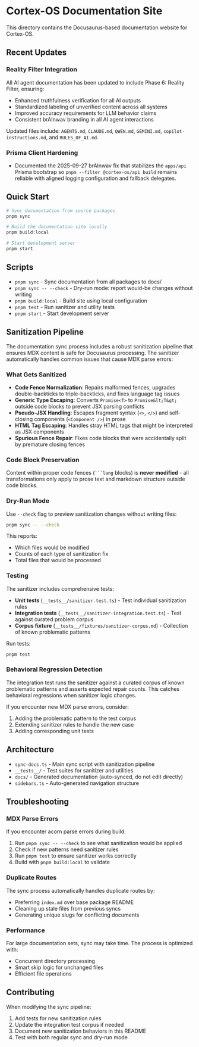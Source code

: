 # Cortex-OS Documentation Site

This directory contains the Docusaurus-based documentation website for Cortex-OS.

<!-- markdownlint-disable MD013 -->

## Recent Updates

### Reality Filter Integration

All AI agent documentation has been updated to include Phase 6: Reality Filter, ensuring:

- Enhanced truthfulness verification for all AI outputs
- Standardized labeling of unverified content across all systems
- Improved accuracy requirements for LLM behavior claims
- Consistent brAInwav branding in all AI agent interactions

Updated files include: `AGENTS.md`, `CLAUDE.md`, `QWEN.md`, `GEMINI.md`, `copilot-instructions.md`, and `RULES_OF_AI.md`.

### Prisma Client Hardening

- Documented the 2025-09-27 brAInwav fix that stabilizes the `apps/api` Prisma
  bootstrap so `pnpm --filter @cortex-os/api build` remains reliable with
  aligned logging configuration and fallback delegates.

## Quick Start

```bash
# Sync documentation from source packages
pnpm sync

# Build the documentation site locally
pnpm build:local

# Start development server
pnpm start
```

## Scripts

- `pnpm sync` - Sync documentation from all packages to docs/
- `pnpm sync -- --check` - Dry-run mode: report would-be changes without writing
- `pnpm build:local` - Build site using local configuration
- `pnpm test` - Run sanitizer and utility tests
- `pnpm start` - Start development server

## Sanitization Pipeline

The documentation sync process includes a robust sanitization pipeline that ensures MDX content is safe for Docusaurus processing. The sanitizer automatically handles common issues that cause MDX parse errors:

### What Gets Sanitized

- **Code Fence Normalization**: Repairs malformed fences, upgrades double-backticks to triple-backticks, and fixes language tag issues
- **Generic Type Escaping**: Converts `Promise<T>` to `Promise&lt;T&gt;` outside code blocks to prevent JSX parsing conflicts
- **Pseudo-JSX Handling**: Escapes fragment syntax (`<>`, `</>`) and self-closing components (`<Component />`) in prose
- **HTML Tag Escaping**: Handles stray HTML tags that might be interpreted as JSX components
- **Spurious Fence Repair**: Fixes code blocks that were accidentally split by premature closing fences

### Code Block Preservation

Content within proper code fences (`` ```lang `` blocks) is **never modified** - all transformations only apply to prose text and markdown structure outside code blocks.

### Dry-Run Mode

Use `--check` flag to preview sanitization changes without writing files:

```bash
pnpm sync -- --check
```

This reports:

- Which files would be modified
- Counts of each type of sanitization fix
- Total files that would be processed

### Testing

The sanitizer includes comprehensive tests:

- **Unit tests** (`__tests__/sanitizer.test.ts`) - Test individual sanitization rules
- **Integration tests** (`__tests__/sanitizer-integration.test.ts`) - Test against curated problem corpus
- **Corpus fixture** (`__tests__/fixtures/sanitizer-corpus.md`) - Collection of known problematic patterns

Run tests:

```bash
pnpm test
```

### Behavioral Regression Detection

The integration test runs the sanitizer against a curated corpus of known problematic patterns and asserts expected repair counts. This catches behavioral regressions when sanitizer logic changes.

If you encounter new MDX parse errors, consider:

1. Adding the problematic pattern to the test corpus
2. Extending sanitizer rules to handle the new case
3. Adding corresponding unit tests

## Architecture

- `sync-docs.ts` - Main sync script with sanitization pipeline
- `__tests__/` - Test suites for sanitizer and utilities
- `docs/` - Generated documentation (auto-synced, do not edit directly)
- `sidebars.ts` - Auto-generated navigation structure

## Troubleshooting

### MDX Parse Errors

If you encounter acorn parse errors during build:

1. Run `pnpm sync -- --check` to see what sanitization would be applied
2. Check if new patterns need sanitizer rules
3. Run `pnpm test` to ensure sanitizer works correctly
4. Build with `pnpm build:local` to validate

### Duplicate Routes

The sync process automatically handles duplicate routes by:

- Preferring `index.md` over base package README
- Cleaning up stale files from previous syncs
- Generating unique slugs for conflicting documents

### Performance

For large documentation sets, sync may take time. The process is optimized with:

- Concurrent directory processing
- Smart skip logic for unchanged files
- Efficient file operations

## Contributing

When modifying the sync pipeline:

1. Add tests for new sanitization rules
2. Update the integration test corpus if needed  
3. Document new sanitization behaviors in this README
4. Test with both regular sync and dry-run mode

<!-- markdownlint-enable MD013 -->
